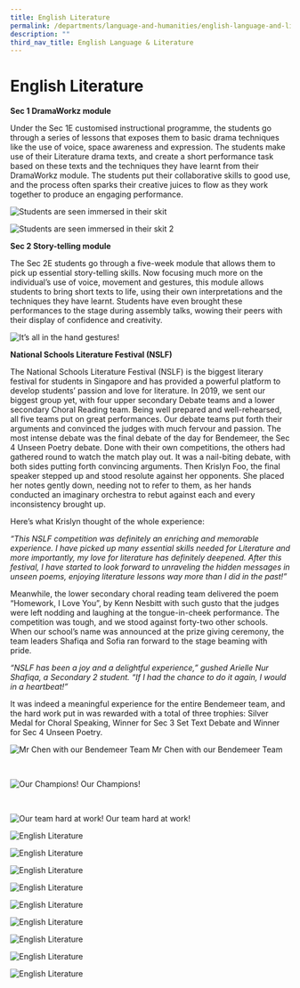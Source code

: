 ```yaml
---
title: English Literature
permalink: /departments/language-and-humanities/english-language-and-literature/english-literature
description: ""
third_nav_title: English Language & Literature
---
```

# English Literature

**Sec 1 DramaWorkz module**

Under the Sec 1E customised instructional programme, the students go through a series of lessons that exposes them to basic drama techniques like the use of voice, space awareness and expression. The students make use of their Literature drama texts, and create a short performance task based on these texts and the techniques they have learnt from their DramaWorkz module. The students put their collaborative skills to good use, and the process often sparks their creative juices to flow as they work together to produce an engaging performance.


![Students are seen immersed in their skit](/images/EL%20Lit.png)

![Students are seen immersed in their skit 2](/images/EL%20Lit2.png)

**Sec 2 Story-telling module**

The Sec 2E students go through a five-week module that allows them to pick up essential story-telling skills. Now focusing much more on the individual’s use of voice, movement and gestures, this module allows students to bring short texts to life, using their own interpretations and the techniques they have learnt. Students have even brought these performances to the stage during assembly talks, wowing their peers with their display of confidence and creativity.

![It’s all in the hand gestures!](/images/EL%20Lit3.png)

**National Schools Literature Festival (NSLF)**

The National Schools Literature Festival (NSLF) is the biggest literary festival for students in Singapore and has provided a powerful platform to develop students’ passion and love for literature. In 2019, we sent our biggest group yet, with four upper secondary Debate teams and a lower secondary Choral Reading team.
Being well prepared and well-rehearsed, all five teams put on great performances. Our debate teams put forth their arguments and convinced the judges with much fervour and passion. The most intense debate was the final debate of the day for Bendemeer, the Sec 4 Unseen Poetry debate. Done with their own competitions, the others had gathered round to watch the match play out. It was a nail-biting debate, with both sides putting forth convincing arguments. Then Krislyn Foo, the final speaker stepped up and stood resolute against her opponents. She placed her notes gently down, needing not to refer to them, as her hands conducted an imaginary orchestra to rebut against each and every inconsistency brought up. 

Here’s what Krislyn thought of the whole experience:

*“This NSLF competition was definitely an enriching and memorable experience. I have picked up many essential skills needed for Literature and more importantly, my love for literature has definitely deepened. After this festival, I have started to look forward to unraveling the hidden messages in unseen poems, enjoying literature lessons way more than I did in the past!”*

Meanwhile, the lower secondary choral reading team delivered the poem “Homework, I Love You”, by Kenn Nesbitt with such gusto that the judges were left nodding and laughing at the tongue-in-cheek performance. The competition was tough, and we stood against forty-two other schools. When our school’s name was announced at the prize giving ceremony, the team leaders Shafiqa and Sofia ran forward to the stage beaming with pride.

*“NSLF has been a joy and a delightful experience,” gushed Arielle Nur Shafiqa, a Secondary 2 student. “If I had the chance to do it again, I would in a heartbeat!”*

It was indeed a meaningful experience for the entire Bendemeer team, and the hard work put in was rewarded with a total of three trophies: Silver Medal for Choral Speaking, Winner for Sec 3 Set Text Debate and Winner for Sec 4 Unseen Poetry.

![Mr Chen with our Bendemeer Team](/images/Eng4a-1024x768.jpg)
Mr Chen with our Bendemeer Team

<br>

![Our Champions!](/images/Eng1a-768x576.jpg)
Our Champions!

<br>

![Our team hard at work!](/images/Eng2a-768x576.jpg)
Our team hard at work!

![English Literature](/images/EL%20Lit10.png)

![English Literature](/images/EL%20Lit11.png)

![English Literature](/images/EL%20Lit12.png)

![English Literature](/images/EL%20Lit4.png)

![English Literature](/images/EL%20Lit5.png)

![English Literature](/images/EL%20Lit6.png)

![English Literature](/images/EL%20Lit7.png)

![English Literature](/images/EL%20Lit8.png)

![English Literature](/images/EL%20Lit9.png)